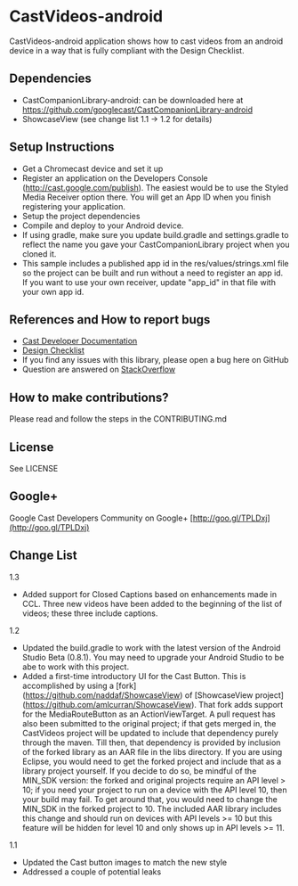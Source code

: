 # CastVideos-android

CastVideos-android application shows how to cast videos from an android device in a way that is fully compliant with the Design Checklist.

## Dependencies
* CastCompanionLibrary-android: can be downloaded here at https://github.com/googlecast/CastCompanionLibrary-android
* ShowcaseView (see change list 1.1 -> 1.2 for details)

## Setup Instructions
* Get a Chromecast device and set it up
* Register an application on the Developers Console (http://cast.google.com/publish). The easiest would be to use the Styled Media Receiver option there.
You will get an App ID when you finish registering your application.
* Setup the project dependencies
* Compile and deploy to your Android device.
* If using gradle, make sure you update build.gradle and settings.gradle to reflect the name you gave your CastCompanionLibrary project when you cloned it.
* This sample includes a published app id in the res/values/strings.xml file so the project can be built and run without a need
   to register an app id. If you want to use your own receiver, update "app_id" in that file with your own app id.

## References and How to report bugs
* [Cast Developer Documentation](http://developers.google.com/cast/)
* [Design Checklist](http://developers.google.com/cast/docs/design_checklist)
* If you find any issues with this library, please open a bug here on GitHub
* Question are answered on [StackOverflow](http://stackoverflow.com/questions/tagged/google-cast)

## How to make contributions?
Please read and follow the steps in the CONTRIBUTING.md

## License
See LICENSE

## Google+
Google Cast Developers Community on Google+ [http://goo.gl/TPLDxj](http://goo.gl/TPLDxj)

## Change List
1.3
 * Added support for Closed Captions based on enhancements made in CCL. Three new videos have been
   added to the beginning of the list of videos; these three include captions. 

1.2
 * Updated the build.gradle to work with the latest version of the Android Studio Beta (0.8.1). You may need to upgrade your
 Android Studio to be abe to work with this project.
 * Added a first-time introductory UI for the Cast Button. This is accomplished by using a [fork] (https://github.com/naddaf/ShowcaseView) of
 [ShowcaseView project] (https://github.com/amlcurran/ShowcaseView). That fork adds support for the MediaRouteButton as an ActionViewTarget.
 A pull request has also been submitted to the original project; if that gets merged in, the CastVideos project will be updated to include that dependency purely
 through the maven. Till then, that dependency is provided by inclusion of the forked library as an AAR file in the libs directory.
 If you are using Eclipse, you would need to get the forked project and include that as a library project yourself. If you decide to do so, be mindful of the
 MIN_SDK version: the forked and original projects require an API level > 10; if you need your project to run on a device with the API level 10, then
 your build may fail. To get around that, you would need to change the MIN_SDK in the forked project to 10. The included AAR library includes this change and should run on
 devices with API levels >= 10 but this feature will be hidden for level 10 and only shows up in API levels >= 11.

1.1
 * Updated the Cast button images to match the new style
 * Addressed a couple of potential leaks
